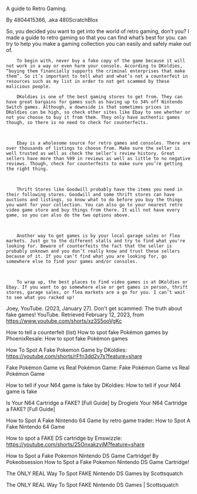 A guide to Retro Gaming.

By 4804415366, .aka 480ScratchBlox

So, you decided you want to get into the world of retro gaming, don’t you? I made a guide to retro gaming so that you can find what’s best for you. can try to help you make a gaming collection you can easily and safely make out of.

        To begin with, never buy a fake copy of the game because it will not work in a way or even harm your console. According to DKoldies, “buying them financially supports the criminal enterprises that make them”. So it’s important to tell what and what’s not a counterfeit in resources such as my list in order to not get scammed by these malicious people.

        DKoldies is one of the best gaming stores to get from. They can have great bargains for games such as having up to 34% off Nintendo Switch games. Although, a downside is that sometimes prices in DKoldies can be high, so check other sites like Ebay to see whether or not you choose to buy it from them. They only have authentic games though, so there is no need to check for counterfeits.



        Ebay is a wholesome source for retro games and consoles. There are over thousands of listings to choose from. Make sure the seller is well trusted as well as check the seller’s review history. Great sellers have more than %99 in reviews as well as little to no negative reviews. Though, check for counterfeits to make sure you’re getting the right thing.



        Thrift Stores like Goodwill probably have the items you need in their following stores. Goodwill and some thrift stores can have auctions and listings, so know what to do before you buy the things you want for your collection. You can also go to your nearest retro video game store and buy things from there. It will not have every game, so you can also do the two options above.



        Another way to get games is by your local garage sales or flea markets. Just go to the different stalls and try to find what you're looking for. Beware of counterfeits the fact that the seller is probably unknown and you don’t really know and trust these sellers because of it. If you can’t find what you are looking for, go somewhere else to find your games and/or consoles.



        To wrap up, the best places to find video games is at DKoldies or Ebay. If you want to go somewhere else or get games in person, thrift stores, garage sales, or flea markets are a go for you. I can’t wait to see what you racked up!


Joey, YouTube. (2023, January 27). Don't get scammed: The truth about fake games! YouTube. Retrieved February 12, 2023, from https://www.youtube.com/shorts/xz3S5ooVgKc

How to tell a counterfeit (list)
How to spot fake Pokémon games by PhoenixResale: How to spot fake Pokémon games

How To Spot A Fake Pokemon Game by DKoldies: https://youtube.com/shorts/rFfn3dd2v7s?feature=share

Fake Pokémon Game vs Real Pokémon Game: Fake Pokémon Game vs Real Pokémon Game


How to tell if your N64 game is fake by DKoldies: How to tell if your N64 game is fake

Is Your N64 Cartridge a FAKE? [Full Guide] by DrogieIs Your N64 Cartridge a FAKE?   [Full Guide]

How to Spot A Fake Nintendo 64 Game by retro game trader: How to Spot A Fake Nintendo 64 Game


How to spot a FAKE DS cartridge by Emswizzle: https://youtube.com/shorts/25OnxakzviM?feature=share

How to Spot a Fake Pokemon Nintendo DS Game Cartridge! By Pokeobsession How to Spot a Fake Pokemon Nintendo DS Game Cartridge!

The ONLY REAL Way To Spot FAKE Nintendo DS Games by Scottsquatch

The ONLY REAL Way To Spot FAKE Nintendo DS Games | Scottsquatch

